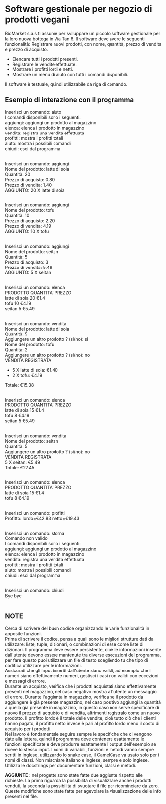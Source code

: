 # Software gestionale per negozio di prodotti vegani
BioMarket s.a.s ti assume per sviluppare un piccolo software gestionale per la loro nuova bottega in Via Tan 6. Il software deve avere le seguenti funzionalità: Registrare nuovi prodotti, con nome, quantità, prezzo di vendita e prezzo di acquisto.

* Elencare tutti i prodotti presenti.
* Registrare le vendite effettuate.
* Mostrare i profitti lordi e netti.
* Mostrare un menu di aiuto con tutti i comandi disponibili. </br>

Il software è testuale, quindi utilizzabile da riga di comando.

## Esempio di interazione con il programma
Inserisci un comando: aiuto </br>
I comandi disponibili sono i seguenti: </br>
aggiungi: aggiungi un prodotto al magazzino </br>
elenca: elenca i prodotto in magazzino </br>
vendita: registra una vendita effettuata </br>
profitti: mostra i profitti totali </br>
aiuto: mostra i possibili comandi </br>
chiudi: esci dal programma</br></br>


Inserisci un comando: aggiungi</br>
Nome del prodotto: latte di soia</br>
Quantità: 20</br>
Prezzo di acquisto: 0.80</br>
Prezzo di vendita: 1.40</br>
AGGIUNTO: 20 X latte di soia</br></br>


Inserisci un comando: aggiungi</br>
Nome del prodotto: tofu</br>
Quantità: 10</br>
Prezzo di acquisto: 2.20</br>
Prezzo di vendita: 4.19</br>
AGGIUNTO: 10 X tofu</br></br>


Inserisci un comando: aggiungi</br>
Nome del prodotto: seitan</br>
Quantità: 5</br>
Prezzo di acquisto: 3</br>
Prezzo di vendita: 5.49</br>
AGGIUNTO: 5 X seitan</br></br>


Inserisci un comando: elenca</br>
PRODOTTO    QUANTITA'   PREZZO</br>
latte di soia   20  €1.4</br>
tofu    10  €4.19</br>
seitan  5   €5.49</br></br>


Inserisci un comando: vendita</br>
Nome del prodotto: latte di soia</br>
Quantità: 5</br>
Aggiungere un altro prodotto ? (si/no): si</br>
Nome del prodotto: tofu</br>
Quantità: 2</br>
Aggiungere un altro prodotto ? (si/no): no</br>
VENDITA REGISTRATA</br>
- 5 X latte di soia: €1.40</br>
- 2 X tofu: €4.19</br>

Totale: €15.38</br></br>


Inserisci un comando: elenca</br>
PRODOTTO        QUANTITA'   PREZZO</br>
latte di soia   15          €1.4</br>
tofu            8           €4.19</br>
seitan          5           €5.49</br></br>


Inserisci un comando: vendita</br>
Nome del prodotto: seitan</br>
Quantità: 5</br>
Aggiungere un altro prodotto ? (si/no): no</br>
VENDITA REGISTRATA</br>
5 X seitan: €5.49</br>
Totale: €27.45</br></br>


Inserisci un comando: elenca</br>
PRODOTTO        QUANTITA'   PREZZO</br>
latte di soia   15          €1.4</br>
tofu            8           €4.19</br></br>


Inserisci un comando: profitti</br>
Profitto: lordo=€42.83 netto=€19.43</br></br>


Inserisci un comando: storna</br>
Comando non valido</br>
I comandi disponibili sono i seguenti:</br>
aggiungi: aggiungi un prodotto al magazzino</br>
elenca: elenca i prodotto in magazzino</br>
vendita: registra una vendita effettuata</br>
profitti: mostra i profitti totali</br>
aiuto: mostra i possibili comandi</br>
chiudi: esci dal programma</br></br>


Inserisci un comando: chiudi</br>
Bye bye</br></br>

## NOTE
Cerca di scrivere del buon codice organizzando le varie funzionalità in apposite funzioni.</br>
Prima di scrivere il codice, pensa a quali sono le migliori strutture dati da utilizzare: liste, tuple, dizionari, o combinazioni di esse come liste di dizionari.
Il programma deve essere persistente, cioè le informazioni inserite dall'utente devono essere mantenute tra diverse esecuzioni del programma, per fare questo puoi utilizzare un file di testo scegliendo tu che tipo di codifica utilizzare per le informazioni.</br>
Assicurati che gli input inseriti dall'utente siano validi, ad esempio che i numeri siano effettivamente numeri, gestisci i casi non validi con eccezioni e messagi di errore.</br>
Durante un acquisto, verifica che i prodotti acquistati siano effettivamente presenti nel magazzino, nel caso negativo mostra all'utente un messaggio di errore.
Durante l'aggiunta in magazzino, verifica se il prodotto da aggiungere è già presente magazzino, nel caso positivo aggiungi la quantità a quella già presente in magazzino, in questo caso non serve specificare di nuovo il prezzo di acquisto e di vendita, altrimenti registralo come un nuovo prodotto.
Il profitto lordo è il totale delle vendite, cioè tutto ciò che i clienti hanno pagato, il profitto netto invece è pari al profitto lordo meno il costo di acquisto per i prodotti.</br>
Nel lavoro è fondamentale seguire sempre le specifiche che ci vengono date alla lettera, quindi il programma deve contenere esattamente le funzioni specificate e deve produrre esattamente l'output dell'esempio se riceve lo stesso input.
I nomi di variabili, funzioni e metodi vanno sempre scritti in inglese, utilizzando lo snake case, il CamelCase va usato solo per i nomi di classi. Non mischiare italiano e inglese, sempre e solo inglese.</br>
Utilizza le docstrings per documentare funzioni, classi e metodi.

**AGGIUNTE** : nel progetto sono state fatte due aggiunte rispetto alle richieste. La prima riguarda la possibilità di visualizzare anche i prodotti venduti, la seconda la possibilità di svuotare il file per ricominciare da zero. Queste modifiche sono state fatte per agevolare la visualizzazione delle info presenti nel file.